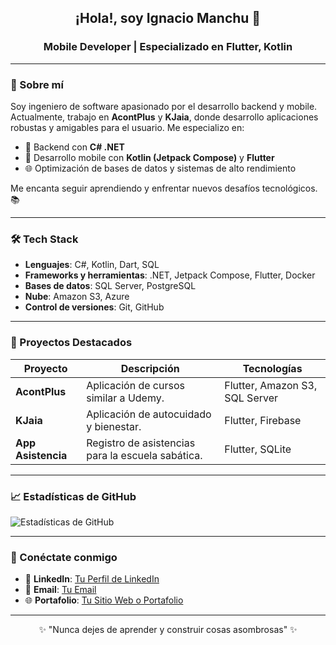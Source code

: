 <h2 align="center">¡Hola!, soy Ignacio Manchu 👋</h2>
<h3 align="center">Mobile Developer | Especializado en Flutter, Kotlin</h3>

---

### 🚀 Sobre mí
Soy ingeniero de software apasionado por el desarrollo backend y mobile. Actualmente, trabajo en **AcontPlus** y **KJaia**, donde desarrollo aplicaciones robustas y amigables para el usuario. Me especializo en:

- 🧩 Backend con **C# .NET**
- 📱 Desarrollo mobile con **Kotlin (Jetpack Compose)** y **Flutter**
- 🌐 Optimización de bases de datos y sistemas de alto rendimiento

Me encanta seguir aprendiendo y enfrentar nuevos desafíos tecnológicos. 📚

---

### 🛠️ Tech Stack
- **Lenguajes**: C#, Kotlin, Dart, SQL
- **Frameworks y herramientas**: .NET, Jetpack Compose, Flutter, Docker
- **Bases de datos**: SQL Server, PostgreSQL
- **Nube**: Amazon S3, Azure
- **Control de versiones**: Git, GitHub

---

### 🌟 Proyectos Destacados
| Proyecto        | Descripción                                  | Tecnologías                   |
|-----------------|----------------------------------------------|--------------------------------|
| **AcontPlus**   | Aplicación de cursos similar a Udemy.        | Flutter, Amazon S3, SQL Server |
| **KJaia**       | Aplicación de autocuidado y bienestar.       | Flutter, Firebase             |
| **App Asistencia** | Registro de asistencias para la escuela sabática. | Flutter, SQLite               |

---

### 📈 Estadísticas de GitHub

![Estadísticas de GitHub](https://github-readme-stats.vercel.app/api?username=TuNombreDeUsuario&show_icons=true&theme=dracula)

---

### 🤝 Conéctate conmigo
- 💼 **LinkedIn**: [Tu Perfil de LinkedIn](https://www.linkedin.com/in/tu-perfil/)
- 📧 **Email**: [Tu Email](mailto:tuemail@gmail.com)
- 🌐 **Portafolio**: [Tu Sitio Web o Portafolio](https://tusitio.com)

---

<p align="center">✨ "Nunca dejes de aprender y construir cosas asombrosas" ✨</p>
